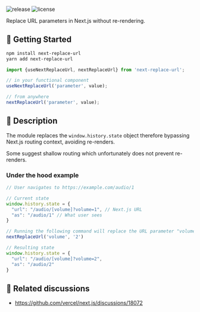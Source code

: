 ![release](https://img.shields.io/github/v/release/bamdadsabbagh/next-replace-url)
![license](https://img.shields.io/github/license/bamdadsabbagh/next-replace-url)

Replace URL parameters in Next.js without re-rendering.

## 🚀 Getting Started

```bash
npm install next-replace-url
yarn add next-replace-url
```

```javascript
import {useNextReplaceUrl, nextReplaceUrl} from 'next-replace-url';

// in your functional component
useNextReplaceUrl('parameter', value);

// from anywhere
nextReplaceUrl('parameter', value);
```

## 📖️ Description

The module replaces the `window.history.state` object therefore bypassing Next.js routing context, avoiding re-renders.

Some suggest shallow routing which unfortunately does not prevent re-renders.

### Under the hood example

```javascript
// User navigates to https://example.com/audio/1

// Current state
window.history.state = {
  "url": "/audio/[volume]?volume=1", // Next.js URL
  "as": "/audio/1" // What user sees
}

// Running the following command will replace the URL parameter "volume" with "2"
nextReplaceUrl('volume', '2')

// Resulting state
window.history.state = {
  "url": "/audio/[volume]?volume=2",
  "as": "/audio/2"
}
```

## 📖️ Related discussions

- https://github.com/vercel/next.js/discussions/18072
